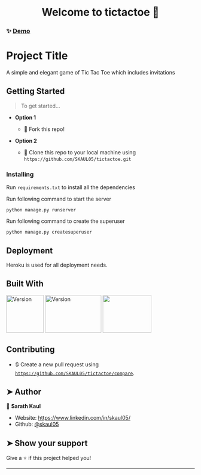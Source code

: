 <h1 align="center">Welcome to tictactoe 👋</h1>


### ✨ [Demo](https://skaul05-tictactoe.herokuapp.com/)

# Project Title

A simple and elegant game of Tic Tac Toe which includes invitations

## Getting Started

> To get started...

- **Option 1**
    - 🍴 Fork this repo!

- **Option 2**
    - 👯 Clone this repo to your local machine using `https://github.com/SKAUL05/tictactoe.git`


### Installing

Run `requirements.txt` to install all the dependencies

Run following command to start the server
```
python manage.py runserver
```

Run following command to create the superuser
```
python manage.py createsuperuser
```

## Deployment

Heroku is used for all deployment needs.

## Built With

<p>
    <img alt="Version" src="https://icon2.cleanpng.com/20180805/eb/kisspng-django-python-computer-icons-logo-portable-network-django-python-recruitment-task-1-5b6748f31f04c5.1280117815334955391271.jpg" width="100" height="100">
    <img alt="Version" src="https://freepngimg.com/download/python_logo/5-2-python-logo-png-image.png" width="150" height="100">
    <img src = "https://user-images.githubusercontent.com/30186107/29488525-f55a69d0-84da-11e7-8a39-5476f663b5eb.png" width="130" height="100">
</p>

## Contributing

- 🔃 Create a new pull request using <a href="https://github.com/SKAUL05/tictactoe/compare/" target="_blank">`https://github.com/SKAUL05/tictactoe/compare`</a>.


## ➤ Author

👤 **Sarath Kaul**

* Website: https://www.linkedin.com/in/skaul05/
* Github: [@skaul05](https://github.com/skaul05)

## ➤ Show your support

Give a ⭐️ if this project helped you!

***
